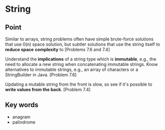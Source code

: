 # String 

## Point

Similar to arrays, string problems often have simple brute-force solutions that use 0(n) space solution, but subtler solutions that use the string itself to **reduce space** **complexity** to [Problems 7.6 and 7.4]

Understand the **implications** of a string type which is **immutable**, e.g., the need to allocate a new string when concatenating immutable strings. Know alternatives to immutable strings, e.g., an array of characters or a StringBuilder in Java. [Problem 7.6]

Updating a mutable string from the front is slow, so see if it's possible to **write values from the back**. [Problem 7.4]

## Key words

- anagram
- palindrome